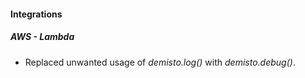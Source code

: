 
#### Integrations
##### AWS - Lambda
- Replaced unwanted usage of *demisto.log()* with *demisto.debug()*.
